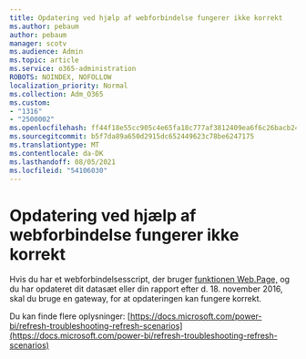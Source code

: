 ```yaml
---
title: Opdatering ved hjælp af webforbindelse fungerer ikke korrekt
ms.author: pebaum
author: pebaum
manager: scotv
ms.audience: Admin
ms.topic: article
ms.service: o365-administration
ROBOTS: NOINDEX, NOFOLLOW
localization_priority: Normal
ms.collection: Adm_O365
ms.custom:
- "1316"
- "2500002"
ms.openlocfilehash: ff44f18e55cc905c4e65fa18c777af3812409ea6f6c26bacb24a7758c2749b5a
ms.sourcegitcommit: b5f7da89a650d2915dc652449623c78be6247175
ms.translationtype: MT
ms.contentlocale: da-DK
ms.lasthandoff: 08/05/2021
ms.locfileid: "54106030"
---
```

# <a name="refresh-using-web-connector-doesnt-work-properly"></a>Opdatering ved hjælp af webforbindelse fungerer ikke korrekt

Hvis du har et webforbindelsesscript, der bruger [funktionen Web.Page,](https://msdn.microsoft.com/library/mt260924.aspx) og du har opdateret dit datasæt eller din rapport efter d. 18. november 2016, skal du bruge en gateway, for at opdateringen kan fungere korrekt.

Du kan finde flere oplysninger: [https://docs.microsoft.com/power-bi/refresh-troubleshooting-refresh-scenarios](https://docs.microsoft.com/power-bi/refresh-troubleshooting-refresh-scenarios)

